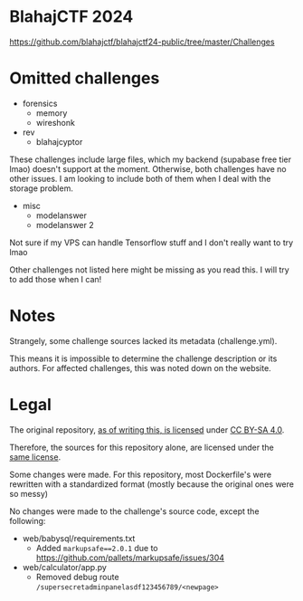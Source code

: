# BlahajCTF 2024

https://github.com/blahajctf/blahajctf24-public/tree/master/Challenges

# Omitted challenges

- forensics
  - memory
  - wireshonk
- rev
  - blahajcyptor

These challenges include large files, which my backend (supabase free tier lmao) doesn't support at the moment.
Otherwise, both challenges have no other issues. I am looking to include both of them when I deal with the storage problem.

- misc
  - modelanswer
  - modelanswer 2

Not sure if my VPS can handle Tensorflow stuff and I don't really want to try lmao

Other challenges not listed here might be missing as you read this. I will try to add those when I can!

# Notes

Strangely, some challenge sources lacked its metadata (challenge.yml). 

This means it is impossible to determine the challenge description or its authors. 
For affected challenges, this was noted down on the website.

# Legal

The original repository, [as of writing this, is licensed](https://github.com/blahajctf/blahajctf24-public/blob/2428d072b7b59902547711d75facbb16994fcfec/LICENSE.md) under [CC BY-SA 4.0](https://creativecommons.org/licenses/by-sa/4.0/legalcode.en).

Therefore, the sources for this repository alone, are licensed under the [same license](LICENSE.md).

Some changes were made.
For this repository, most Dockerfile's were rewritten with a standardized format (mostly because the original ones were so messy)

No changes were made to the challenge's source code, except the following:
- web/babysql/requirements.txt
  - Added `markupsafe==2.0.1` due to https://github.com/pallets/markupsafe/issues/304
- web/calculator/app.py
  - Removed debug route `/supersecretadminpanelasdf123456789/<newpage>`